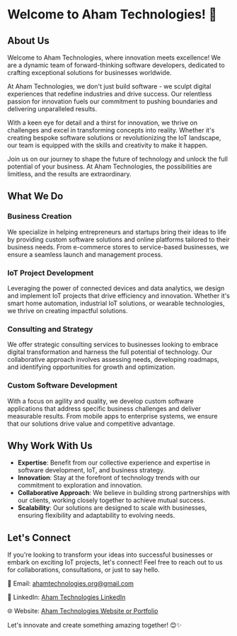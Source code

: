 # Welcome to Aham Technologies! 👋

## About Us

Welcome to Aham Technologies, where innovation meets excellence! We are a dynamic team of forward-thinking software developers, dedicated to crafting exceptional solutions for businesses worldwide.

At Aham Technologies, we don't just build software - we sculpt digital experiences that redefine industries and drive success. Our relentless passion for innovation fuels our commitment to pushing boundaries and delivering unparalleled results.

With a keen eye for detail and a thirst for innovation, we thrive on challenges and excel in transforming concepts into reality. Whether it's creating bespoke software solutions or revolutionizing the IoT landscape, our team is equipped with the skills and creativity to make it happen.

Join us on our journey to shape the future of technology and unlock the full potential of your business. At Aham Technologies, the possibilities are limitless, and the results are extraordinary.



## What We Do

### Business Creation
We specialize in helping entrepreneurs and startups bring their ideas to life by providing custom software solutions and online platforms tailored to their business needs. From e-commerce stores to service-based businesses, we ensure a seamless launch and management process.

### IoT Project Development
Leveraging the power of connected devices and data analytics, we design and implement IoT projects that drive efficiency and innovation. Whether it's smart home automation, industrial IoT solutions, or wearable technologies, we thrive on creating impactful solutions.

### Consulting and Strategy
We offer strategic consulting services to businesses looking to embrace digital transformation and harness the full potential of technology. Our collaborative approach involves assessing needs, developing roadmaps, and identifying opportunities for growth and optimization.

### Custom Software Development
With a focus on agility and quality, we develop custom software applications that address specific business challenges and deliver measurable results. From mobile apps to enterprise systems, we ensure that our solutions drive value and competitive advantage.

## Why Work With Us

- **Expertise**: Benefit from our collective experience and expertise in software development, IoT, and business strategy.
- **Innovation**: Stay at the forefront of technology trends with our commitment to exploration and innovation.
- **Collaborative Approach**: We believe in building strong partnerships with our clients, working closely together to achieve mutual success.
- **Scalability**: Our solutions are designed to scale with businesses, ensuring flexibility and adaptability to evolving needs.

## Let's Connect

If you're looking to transform your ideas into successful businesses or embark on exciting IoT projects, let's connect! Feel free to reach out to us for collaborations, consultations, or just to say hello.

📧 Email: ahamtechnologies.org@gmail.com

🔗 LinkedIn: [Aham Technologies LinkedIn](https://www.linkedin.com/in/aham-technologies/)

🌐 Website: [Aham Technologies Website or Portfolio](#)

Let's innovate and create something amazing together! 😊✨
